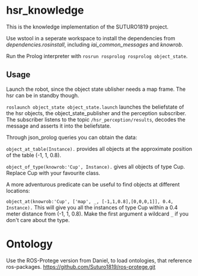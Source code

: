 # hsr_knowledge

This is the knowledge implementation of the SUTURO1819 project.

Use wstool in a seperate workspace to install the dependencies from *dependencies.rosinstall*, including *iai_common_messages* and *knowrob*.

Run the Prolog interpreter with `rosrun rosprolog rosprolog object_state`.

## Usage

Launch the robot, since the object state ublisher needs a map frame. The hsr can be in standby though.

`roslaunch object_state object_state.launch` launches the beliefstate of the hsr objects, the object_state_publisher and the perception subscriber. The subscriber listens to the topic `/hsr_perception/results`, decodes the message and asserts it into the beliefstate.

Through json_prolog queries you can obtain the data:

`object_at_table(Instance).` provides all objects at the approximate position of the table (-1, 1, 0.8).

`object_of_type(knowrob:'Cup', Instance).` gives all objects of type Cup. Replace Cup with your favourite class.

A more adventurous predicate can be useful to find objects at different locations:

`object_at(knowrob:'Cup', ['map', _, [-1,1,0.8],[0,0,0,1]], 0.4, Instance).` This will give you all the instances of type Cup within a 0.4 meter distance from (-1, 1, 0.8). Make the first argument a wildcard `_` if you don't care about the type.

# Ontology

Use the ROS-Protege version from Daniel, to load ontologies, that reference ros-packages. https://github.com/Suturo1819/ros-protege.git
